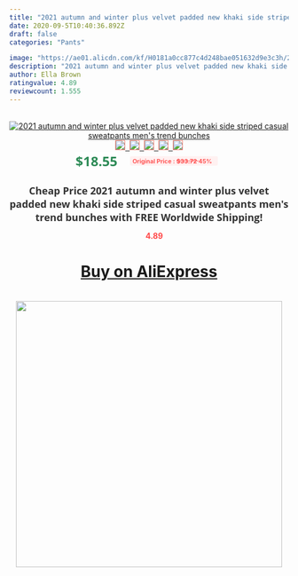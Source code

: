 ```yaml
---
title: "2021 autumn and winter plus velvet padded new khaki side striped casual sweatpants men's trend bunches"
date: 2020-09-5T10:40:36.892Z
draft: false
categories: "Pants"

image: "https://ae01.alicdn.com/kf/H0181a0cc877c4d248bae051632d9e3c3h/2021-autumn-and-winter-plus-velvet-padded-new-khaki-side-striped-casual-sweatpants-men-s-trend.jpg"
description: "2021 autumn and winter plus velvet padded new khaki side striped casual sweatpants men's trend bunches"
author: Ella Brown
ratingvalue: 4.89
reviewcount: 1.555
---
```

<br>
<div style="text-align: center;">
<a href="https://s.click.aliexpress.com/e/_9Io8eh" target="_blank" rel="nofollow noopener noreferrer"><img alt="2021 autumn and winter plus velvet padded new khaki side striped casual sweatpants men's trend bunches" class="magnifier-image" src="https://ae01.alicdn.com/kf/H0181a0cc877c4d248bae051632d9e3c3h/2021-autumn-and-winter-plus-velvet-padded-new-khaki-side-striped-casual-sweatpants-men-s-trend.jpg_640x640.jpg">
<br>
<img style="border:1px solid salmon" src="https://ae01.alicdn.com/kf/H0181a0cc877c4d248bae051632d9e3c3h/2021-autumn-and-winter-plus-velvet-padded-new-khaki-side-striped-casual-sweatpants-men-s-trend.jpg_120x120.jpg">&nbsp;&nbsp;<img style="border:1px solid salmon" src="https://ae01.alicdn.com/kf/H95086a06a1ed4d9db6d3ffb51ebee3deD/2021-autumn-and-winter-plus-velvet-padded-new-khaki-side-striped-casual-sweatpants-men-s-trend.jpg_120x120.jpg">&nbsp;&nbsp;<img style="border:1px solid salmon" src="https://ae01.alicdn.com/kf/H6eecd8cfe5994d4cafb2727931e4d96dO/2021-autumn-and-winter-plus-velvet-padded-new-khaki-side-striped-casual-sweatpants-men-s-trend.jpg_120x120.jpg">&nbsp;&nbsp;<img style="border:1px solid salmon" src="https://ae01.alicdn.com/kf/H3af3c8af11cf4ad0967d52e316787036u/2021-autumn-and-winter-plus-velvet-padded-new-khaki-side-striped-casual-sweatpants-men-s-trend.jpg_120x120.jpg">&nbsp;&nbsp;<img style="border:1px solid salmon" src="https://ae01.alicdn.com/kf/H5cdef0ecdfc4491b8439483e7f7c01315/2021-autumn-and-winter-plus-velvet-padded-new-khaki-side-striped-casual-sweatpants-men-s-trend.jpg_120x120.jpg"></a></div><br0>
<div style="text-align: center;"><span style="background-color: white; border: 0px; box-sizing: border-box; color: seagreen; display: inline-block; font-family: &quot;open sans&quot; , &quot;arial&quot; , &quot;helvetica&quot; , sans-serif , &quot;heiti&quot;; font-size: 24px; font-stretch: inherit; font-weight: 700; line-height: inherit; margin: 0px 10px 0px 0px; padding: 0px; vertical-align: middle;">$18.55 </span>
<span style="background: rgb(255 , 241 , 241); border-radius: 3px; border: 0px; box-sizing: border-box; color: #ff4747; display: inline-block; font-family: inherit; font-size: 12px; font-stretch: inherit; font-style: inherit; font-variant: inherit; font-weight: 600; line-height: inherit; margin: 0px; padding: 2px 5px; transform: scale(0.9); vertical-align: middle;">Original Price : <b style="text-decoration: line-through;">$33.72 </b> 45%&nbsp;&nbsp;</span></div>
<h1 style="color: #333333; display: inline-block; font-family: &quot;open sans&quot; , &quot;arial&quot; , &quot;helvetica&quot; , sans-serif , &quot;heiti&quot;; font-size: 18px; font-stretch: inherit; font-weight: 700; text-align: center;">Cheap Price 2021 autumn and winter plus velvet padded new khaki side striped casual sweatpants men's trend bunches with FREE Worldwide Shipping!</h1>
<div style="color: #ff4747; text-align: center;">
<img src="https://4.bp.blogspot.com/-M0ZcTcb-5uY/XleCXlxnR4I/AAAAAAAAAEc/OrjgMkXV1oMQFaCRZj5HQwOCBcu3w1FegCPcBGAYYCw/s1600/star.png" style="height: 15px;">&nbsp;<b>4.89</b></div>
<div class="button_cont" align="center"><a class="buynow_a" href="https://s.click.aliexpress.com/e/_9Io8eh" target="_blank" rel="nofollow noopener noreferrer"><H1>Buy on AliExpress</H1></a></div><br>
<div class="separator" style="clear: both; text-align: center;">
<img src="https://lh3.googleusercontent.com/-pTy5HemUv9M/XlePHvY0dAI/AAAAAAAAAE4/0nX5iRUoIWY8eMW9Dpxeirr157OZliDIgCLcBGAsYHQ/s1600/badge.gif" width="480">
</div>
